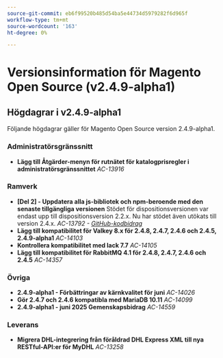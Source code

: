 ```yaml
---
source-git-commit: eb6f99520b485d54ba5e44734d5979282f6d965f
workflow-type: tm+mt
source-wordcount: '163'
ht-degree: 0%

---
```

# Versionsinformation för Magento Open Source (v2.4.9-alpha1)

## Högdagrar i v2.4.9-alpha1

Följande högdagrar gäller för Magento Open Source version 2.4.9-alpha1.

### Administratörsgränssnitt

* __Lägg till Åtgärder-menyn för rutnätet för katalogprisregler i administratörsgränssnittet__
  _AC-13916_

### Ramverk

* __[Del 2] - Uppdatera alla js-bibliotek och npm-beroende med den senaste tillgängliga versionen__
Stödet för dispositionsversionen var endast upp till dispositionsversion 2.2.x. Nu har stödet även utökats till version 2.4.x.
  _AC-13792 - [GitHub-kodbidrag](https://github.com/magento/magento2/commit/19844aa0)_
* __Lägg till kompatibilitet för Valkey 8.x för 2.4.8, 2.4.7, 2.4.6 och 2.4.5, 2.4.9-alpha1__
  _AC-14103_
* __Kontrollera kompatibilitet med lack 7.7__
  _AC-14105_
* __Lägg till kompatibilitet för RabbitMQ 4.1 för 2.4.8, 2.4.7, 2.4.6 och 2.4.5__
  _AC-14357_

### Övriga

* __2.4.9-alpha1 - Förbättringar av kärnkvalitet för juni__
  _AC-14026_
* __Gör 2.4.7 och 2.4.6 kompatibla med MariaDB 10.11__
  _AC-14099_
* __2.4.9-alpha1 - juni 2025 Gemenskapsbidrag__
  _AC-14559_

### Leverans

* __Migrera DHL-integrering från föråldrad DHL Express XML till nya RESTful-API:er för MyDHL__
  _AC-13258_
